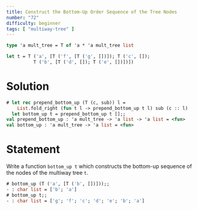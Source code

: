 ```yaml
---
title: Construct the Bottom-Up Order Sequence of the Tree Nodes
number: "72"
difficulty: beginner
tags: [ "multiway-tree" ]
---
```


```ocaml
type 'a mult_tree = T of 'a * 'a mult_tree list

let t = T ('a', [T ('f', [T ('g', [])]); T ('c', []);
          T ('b', [T ('d', []); T ('e', [])])])
```

# Solution

```ocaml
# let rec prepend_bottom_up (T (c, sub)) l =
    List.fold_right (fun t l -> prepend_bottom_up t l) sub (c :: l)
  let bottom_up t = prepend_bottom_up t [];;
val prepend_bottom_up : 'a mult_tree -> 'a list -> 'a list = <fun>
val bottom_up : 'a mult_tree -> 'a list = <fun>
```

# Statement

Write a function `bottom_up t` which constructs the bottom-up sequence
of the nodes of the multiway tree `t`.

```ocaml
# bottom_up (T ('a', [T ('b', [])]));;
- : char list = ['b'; 'a']
# bottom_up t;;
- : char list = ['g'; 'f'; 'c'; 'd'; 'e'; 'b'; 'a']
```

